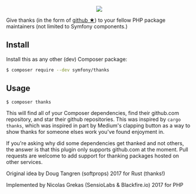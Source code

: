 <p align="center"><a href="https://symfony.com" target="_blank">
    <img src="https://symfony.com/logos/symfony_black_02.svg">
</a></p>

Give thanks (in the form of [github ★](https://help.github.com/articles/about-stars/)) to your fellow PHP package maintainers (not limited to Symfony components.)

Install
-------

Install this as any other (dev) Composer package:
```sh
$ composer require --dev symfony/thanks
```

Usage
-----

```sh
$ composer thanks
```

This will find all of your Composer dependencies, find their github.com repository, and star their github repositories. This was inspired by `cargo thanks`, which was inspired in part by Medium's clapping button as a way to show thanks for someone elses work you've found enjoyment in.

If you're asking why did some dependencies get thanked and not others, the answer is that this plugin only supports github.com at the moment. Pull requests are welcome to add support for thanking packages hosted on other services.

Original idea by Doug Tangren (softprops) 2017 for Rust (thanks!)

Implemented by Nicolas Grekas (SensioLabs & Blackfire.io) 2017 for PHP
